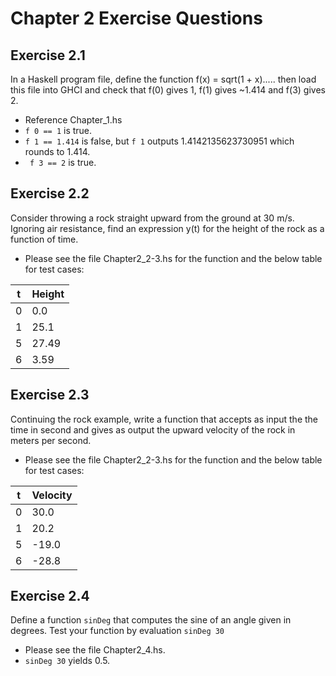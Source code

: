# Chapter 2 Exercise Questions

## Exercise 2.1
In a Haskell program file, define the function f(x) = sqrt(1 + x)..... then load this file into GHCI and check that f(0) gives 1, f(1) gives ~1.414 and f(3) gives 2.
- Reference Chapter_1.hs
- ```f 0 == 1``` is true.
- ```f 1 == 1.414``` is false, but ```f 1``` outputs 1.4142135623730951 which rounds to 1.414.
- ``` f 3 == 2``` is true.

## Exercise 2.2
Consider throwing a rock straight upward from the ground at 30 m/s. Ignoring air resistance, find an expression y(t) for the height of the rock as a function of time.
- Please see the file Chapter2_2-3.hs for the function and the below table for test cases:

| t | Height |
|------ | ------ |
| 0 | 0.0 |
| 1 | 25.1 |
| 5 | 27.49 |
| 6 | 3.59 |

## Exercise 2.3
Continuing the rock example, write a function that accepts as input the the time in second and gives as output the upward velocity of the rock in meters per second.
- Please see the file Chapter2_2-3.hs for the function and the below table for test cases:

| t | Velocity |
|------ | ------ |
| 0 | 30.0 |
| 1 | 20.2 |
| 5 | -19.0 |
| 6 | -28.8 |

## Exercise 2.4
Define a function ```sinDeg``` that computes the sine of an angle given in degrees. Test your function by evaluation ```sinDeg 30```
- Please see the file Chapter2_4.hs.
- ```sinDeg 30``` yields 0.5.
